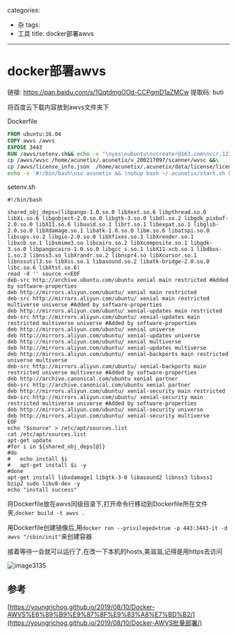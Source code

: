 categories:
- 杂
tags:
- 工具
title:  docker部署awvs
---
# docker部署awvs



链接: https://pan.baidu.com/s/1QqtdmgOOd-CCPgmD1aZMCw 提取码: buti 

将百度云下载内容放到awvs文件夹下

Dockerfile

```dockerfile
FROM ubuntu:16.04
COPY awvs /awvs
EXPOSE 3443
RUN /awvs/setenv.sh&& echo -e "\nyes\nubuntu\nccreater@163.com\nccr,123456\nccr,123456\n"|/awvs/acunetix_13.0.200217097_x64_.sh && \
cp /awvs/wvsc /home/acunetix/.acunetix/v_200217097/scanner/wvsc &&\
cp /awvs/license_info.json  /home/acunetix/.acunetix/data/license/license_info.json &&\
echo -e '#!/bin/bash\nsu acunetix && (nohup bash ~/.acunetix/start.sh &) && exit'> /etc/rc.local

```

setenv.sh

```shell
#!/bin/bash

shared_obj_deps=(libpango-1.0.so.0 libXext.so.6 libpthread.so.0 libXi.so.6 libgobject-2.0.so.0 libgtk-3.so.0 libdl.so.2 libgdk_pixbuf-2.0.so.0 libX11.so.6 libuuid.so.1 librt.so.1 libexpat.so.1 libglib-2.0.so.0 libXdamage.so.1 libatk-1.0.so.0 libm.so.6 libatspi.so.0 libcups.so.2 libgio-2.0.so.0 libXfixes.so.3 libXrender.so.1 libxcb.so.1 libsmime3.so libcairo.so.2 libXcomposite.so.1 libgdk-3.so.0 libpangocairo-1.0.so.0 libgcc_s.so.1 libX11-xcb.so.1 libdbus-1.so.3 libnss3.so libXrandr.so.2 libnspr4.so libXcursor.so.1 libnssutil3.so libXss.so.1 libasound.so.2 libatk-bridge-2.0.so.0 libc.so.6 libXtst.so.6)
read -d '' source <<EOF
deb-src http://archive.ubuntu.com/ubuntu xenial main restricted #Added by software-properties
deb http://mirrors.aliyun.com/ubuntu/ xenial main restricted
deb-src http://mirrors.aliyun.com/ubuntu/ xenial main restricted multiverse universe #Added by software-properties
deb http://mirrors.aliyun.com/ubuntu/ xenial-updates main restricted
deb-src http://mirrors.aliyun.com/ubuntu/ xenial-updates main restricted multiverse universe #Added by software-properties
deb http://mirrors.aliyun.com/ubuntu/ xenial universe
deb http://mirrors.aliyun.com/ubuntu/ xenial-updates universe
deb http://mirrors.aliyun.com/ubuntu/ xenial multiverse
deb http://mirrors.aliyun.com/ubuntu/ xenial-updates multiverse
deb http://mirrors.aliyun.com/ubuntu/ xenial-backports main restricted universe multiverse
deb-src http://mirrors.aliyun.com/ubuntu/ xenial-backports main restricted universe multiverse #Added by software-properties
deb http://archive.canonical.com/ubuntu xenial partner
deb-src http://archive.canonical.com/ubuntu xenial partner
deb http://mirrors.aliyun.com/ubuntu/ xenial-security main restricted
deb-src http://mirrors.aliyun.com/ubuntu/ xenial-security main restricted multiverse universe #Added by software-properties
deb http://mirrors.aliyun.com/ubuntu/ xenial-security universe
deb http://mirrors.aliyun.com/ubuntu/ xenial-security multiverse
EOF
echo "$source" > /etc/apt/sources.list 
cat /etc/apt/sources.list 
apt-get update
#for i in ${shared_obj_deps[@]}
#do
#	echo install $i
#	apt-get install $i -y
#done
apt-get install libxdamage1 libgtk-3-0 libasound2 libnss3 libxss1 bzip2 sudo libv8-dev -y
echo "install success"

```



将Dockerfile放在awvs同级目录下,打开命令行移动到Dockerfile所在文件夹,`docker build -t awvs .`

用Dockerfile创建镜像后,用` docker run --privileged=true -p 443:3443-it -d awvs "/sbin/init" `来创建容器

接着等待一会就可以运行了,在改一下本机的hosts,美滋滋,记得是用https去访问

![image3135](https://i.loli.net/2020/03/18/5nruJk7RmfLYjtw.png)











## 参考

 [https://youngrichog.github.io/2019/08/10/Docker-AWVS%E6%89%B9%E9%87%8F%E9%83%A8%E7%BD%B2/](https://youngrichog.github.io/2019/08/10/Docker-AWVS批量部署/) 